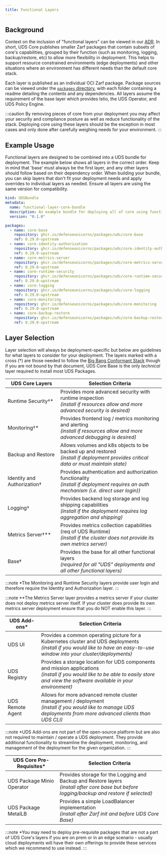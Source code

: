 ```yaml
---
title: Functional Layers
---
```


## Background

Context on the inclusion of "functional layers" can be viewed in our [ADR](https://github.com/defenseunicorns/uds-core/blob/main/adrs/0002-uds-core-functional-layers.md). In short, UDS Core publishes smaller Zarf packages that contain subsets of core's capabilities, grouped by their function (such as monitoring, logging, backup/restore, etc) to allow more flexibility in deployment. This helps to support resource constrained environments (edge deployments) and other situations where an environment has different needs than the default core stack.

Each layer is published as an individual OCI Zarf package. Package sources can be viewed under the [`packages` directory](https://github.com/defenseunicorns/uds-core/tree/main/packages), with each folder containing a readme detailing the contents and any dependencies. All layers assume the requirement of the base layer which provides Istio, the UDS Operator, and UDS Policy Engine.

:::caution
By removing pieces of core from your deployment you may affect your security and compliance posture as well as reduce functionality of the stack. Deploying core using these layers should be the exception in most cases and only done after carefully weighing needs for your environment.
:::

## Example Usage

Functional layers are designed to be combined into a UDS bundle for deployment. The example below shows all layers in the correct order. Keep in mind that 'base' must always be the first layer, and any other layers should follow based on their dependency order. When building your bundle, you can skip layers that don't fit your deployment needs and apply overrides to individual layers as needed. Ensure all layers are using the same version for compatibility.

```yaml
kind: UDSBundle
metadata:
  name: functional-layer-core-bundle
  description: An example bundle for deploying all of core using functional layers
  version: "0.1.0"

packages:
  - name: core-base
    repository: ghcr.io/defenseunicorns/packages/uds/core-base
    ref: 0.29.0-upstream
  - name: core-identity-authorization
    repository: ghcr.io/defenseunicorns/packages/uds/core-identity-authorization
    ref: 0.29.0-upstream
  - name: core-metrics-server
    repository: ghcr.io/defenseunicorns/packages/uds/core-metrics-server
    ref: 0.29.0-upstream
  - name: core-runtime-security
    repository: ghcr.io/defenseunicorns/packages/uds/core-runtime-security
    ref: 0.29.0-upstream
  - name: core-logging
    repository: ghcr.io/defenseunicorns/packages/uds/core-logging
    ref: 0.29.0-upstream
  - name: core-monitoring
    repository: ghcr.io/defenseunicorns/packages/uds/core-monitoring
    ref: 0.29.0-upstream
  - name: core-backup-restore
    repository: ghcr.io/defenseunicorns/packages/uds/core-backup-restore
    ref: 0.29.0-upstream
```

## Layer Selection

Layer selection will always be deployment-specific but below are guidelines for what layers to consider for your deployment.  The layers marked with a cross (†) are those needed to follow the [Big Bang Conformant Stack](https://repo1.dso.mil/big-bang/product/bbtoc/-/blob/master/policy/conformance.md?ref_type=heads) though if you are not bound by that document, UDS Core Base is the only *technical* layer required to install most UDS Packages.

| UDS Core Layers | Selection Criteria |
|----------------|--------------------|
| Runtime Security†*         | Provides more advanced security with runtime inspection <br/> *(install if resources allow and more advanced security is desired)* |
| Monitoring†*                | Provides frontend log / metrics monitoring and alerting <br/> *(install if resources allow and more advanced debugging is desired)* |
| Backup and Restore         | Allows volumes and k8s objects to be backed up and restored <br/> *(install if deployment provides critical data or must maintain state)* |
| Identity and Authorization† | Provides authentication and authorization functionality <br/>*(install if deployment requires an auth mechanism (i.e. direct user login))*  |
| Logging†                   | Provides backend log storage and log shipping capabilities <br/> *(install if the deployment requires log aggregation and shipping)* |
| Metrics Server†**          | Provides metrics collection capabilities (req of UDS Runtime) <br/> *(install if the cluster does not provide its own metrics server)* |
| Base†                      | Provides the base for all other functional layers <br/> *(required for all "UDS" deployments and all other functional layers)* |

:::note
*The Monitoring and Runtime Security layers provide user login and therefore require the Identity and Authorization layer.
:::

:::note
**The Metrics Server layer provides a metrics server if your cluster does not deploy metrics server itself.  If your cluster does provide its own metrics server deployment ensure that you do NOT enable this layer.
:::

| UDS Add-ons* | Selection Criteria |
|------------|--------------------|
| UDS UI           | Provides a common operating picture for a Kubernetes cluster and UDS deployments <br/> *(install if you would like to have an easy-to-use window into your cluster/deployments)* |
| UDS Registry     | Provides a storage location for UDS components and mission applications <br/> *(install if you would like to be able to easily store and view the software available in your environment)* |
| UDS Remote Agent | Allows for more advanced remote cluster management / deployment <br/> *(install if you would like to manage UDS deployments from more advanced clients than UDS CLI)* |

:::note
*UDS Add-ons are not part of the open-source platform but are also not required to maintain / operate a UDS deployment.  They provide additional functionality to streamline the deployment, monitoring, and management of the deployment for the given organization.
:::

| UDS Core Pre-Requisites* | Selection Criteria |
|--------------------------|--------------------|
| UDS Package Minio Operator | Provides storage for the Logging and Backup and Restore layers <br/> *(install after core base but before logging/backup and restore if selected)* |
| UDS Package MetalLB        | Provides a simple LoadBalancer implementation <br/> *(install after Zarf init and before UDS Core Base)* |

:::note
*You may need to deploy pre-requisite packages that are not a part of UDS Core's layers if you are on prem or in an edge scenario - usually cloud deployments will have their own offerings to provide these services which we recommend to use instead.
:::

